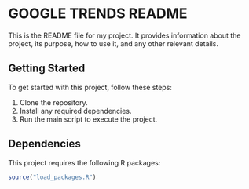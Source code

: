 
# GOOGLE TRENDS README

This is the README file for my project. It provides information about the project, its purpose, how to use it, and any other relevant details.

## Getting Started

To get started with this project, follow these steps:

1. Clone the repository.
2. Install any required dependencies.
3. Run the main script to execute the project.

## Dependencies

This project requires the following R packages:

```R
source("load_packages.R")
```
